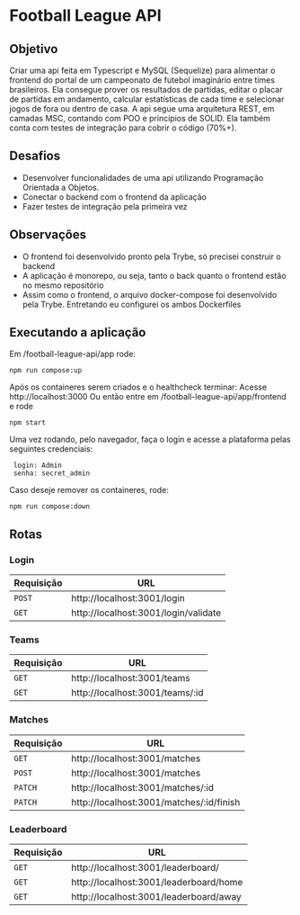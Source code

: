 # Football League API

  
## Objetivo
  Criar uma api feita em Typescript e MySQL (Sequelize) para alimentar o frontend do portal de um campeonato de futebol imaginário entre times brasileiros. Ela consegue prover os resultados de partidas, editar o placar de partidas em andamento, calcular estatísticas de cada time e selecionar jogos de fora ou dentro de casa.
  A api segue uma arquitetura REST, em camadas MSC, contando com POO e princípios de SOLID. Ela também conta com testes de integração para cobrir o código (70%+).
  
## Desafios
 - Desenvolver funcionalidades de uma api utilizando Programação Orientada a Objetos.
 - Conectar o backend com o frontend da aplicação
 - Fazer testes de integração pela primeira vez
  
## Observações
 - O frontend foi desenvolvido pronto pela Trybe, só precisei construir o backend
 - A aplicação é monorepo, ou seja, tanto o back quanto o frontend estão no mesmo repositório
 - Assim como o frontend, o arquivo docker-compose foi desenvolvido pela Trybe. Entretando eu configurei os ambos Dockerfiles
  
## Executando a aplicação
 Em /football-league-api/app rode:
```
npm run compose:up
```
  
Após os containeres serem criados e o healthcheck terminar:
  Acesse http://localhost:3000
  Ou então entre em /football-league-api/app/frontend e rode
```
npm start
```
 Uma vez rodando, pelo navegador, faça o login e acesse a plataforma pelas seguintes credenciais:
 ```
  login: Admin
  senha: secret_admin
 ```

Caso deseje remover os containeres, rode:
```
npm run compose:down
```
## Rotas
### Login 
| Requisição | URL                                  |
| ---------- | ------------------------------------ |
| `POST`     | http://localhost:3001/login          |
| `GET`      | http://localhost:3001/login/validate |


### Teams
| Requisição | URL                             |
| ---------- | ------------------------------- |
| `GET`      | http://localhost:3001/teams     |
| `GET`      | http://localhost:3001/teams/:id |

### Matches

| Requisição | URL                                      |
| ---------- | ---------------------------------------- |
| `GET`      | http://localhost:3001/matches            |
| `POST`     | http://localhost:3001/matches            |
| `PATCH`    | http://localhost:3001/matches/:id        |
| `PATCH`    | http://localhost:3001/matches/:id/finish |

### Leaderboard

| Requisição | URL                                    |
| ---------- | -------------------------------------- |
| `GET`      | http://localhost:3001/leaderboard/     |
| `GET`      | http://localhost:3001/leaderboard/home |
| `GET`      | http://localhost:3001/leaderboard/away |
